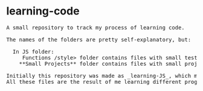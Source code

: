 # learning-code
<pre>
A small repository to track my process of learning code.

The names of the folders are pretty self-explanatory, but: 

  In JS folder:
    <style='bold';> Functions /style> folder contains files with small tests of different functions. 
    **Small Projects** folder contains files with small projects of mine which were made when I was suddenly struck with ideas for them. 

Initially this repository was made as _learning-JS_, which meant it only included projects from my process of learning JavaScript. But as I started learning other languages, I decided to just keep adding to the same repository by simply creating more folders, so now it is _learning-code_.
All these files are the result of me learning different programming languages, and were made at different times and stages of development/learning, thus some of them may heavily lack in quality. But, since the files were created for the purpose of revising some material in a categorised and short fashion, it still works.  
</pre>
